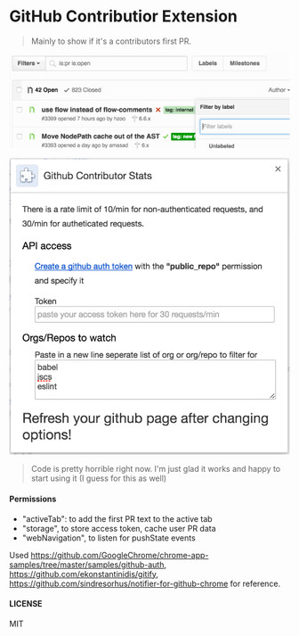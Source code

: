 # GitHub Contributior Extension

> Mainly to show if it's a contributors first PR.

![](firstpr.gif)

![](options.png)

> Code is pretty horrible right now.
> I'm just glad it works and happy to start using it (I guess for this as well)

#### Permissions
- "activeTab": to add the first PR text to the active tab
- "storage", to store access token, cache user PR data
- "webNavigation", to listen for pushState events

Used https://github.com/GoogleChrome/chrome-app-samples/tree/master/samples/github-auth, https://github.com/ekonstantinidis/gitify, https://github.com/sindresorhus/notifier-for-github-chrome for reference.

#### LICENSE
MIT

